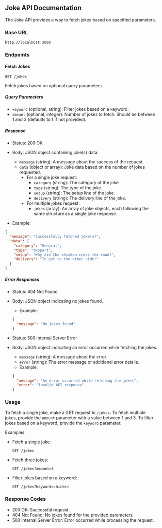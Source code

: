 
## Joke API Documentation

The Joke API provides a way to fetch jokes based on specified parameters.

### Base URL

```
http://localhost:3000
```

### Endpoints

#### Fetch Jokes

```
GET /jokes
```

Fetch jokes based on optional query parameters.

##### Query Parameters

- `keyword` (optional, string): Filter jokes based on a keyword.
- `amount` (optional, integer): Number of jokes to fetch. Should be between 1 and 3 (defaults to 1 if not provided).

##### Response

- Status: 200 OK
- Body: JSON object containing joke(s) data.
  - `message` (string): A message about the success of the request.
  - `data` (object or array): Joke data based on the number of jokes requested.
    - For a single joke request:
      - `category` (string): The category of the joke.
      - `type` (string): The type of the joke.
      - `setup` (string): The setup line of the joke.
      - `delivery` (string): The delivery line of the joke.
    - For multiple jokes request:
      - `jokes` (array): An array of joke objects, each following the same structure as a single joke response.

- Example:

```json
{
  "message": "Successfully fetched joke(s)",
  "data": {
    "category": "General",
    "type": "twopart",
    "setup": "Why did the chicken cross the road?",
    "delivery": "To get to the other side!"
  }
}
```

##### Error Responses

- Status: 404 Not Found
- Body: JSON object indicating no jokes found.
  - Example:

  ```json
  {
    "message": "No jokes found"
  }
  ```

- Status: 500 Internal Server Error
- Body: JSON object indicating an error occurred while fetching the jokes.
  - `message` (string): A message about the error.
  - `error` (string): The error message or additional error details.
  - Example:

  ```json
  {
    "message": "An error occurred while fetching the jokes",
    "error": "Invalid API response"
  }
  ```

### Usage

To fetch a single joke, make a GET request to `/jokes`. To fetch multiple jokes, provide the `amount` parameter with a value between 1 and 3. To filter jokes based on a keyword, provide the `keyword` parameter.

Examples:

- Fetch a single joke:

  ```
  GET /jokes
  ```

- Fetch three jokes:

  ```
  GET /jokes?amount=3
  ```

- Filter jokes based on a keyword:

  ```
  GET /jokes?keyword=chicken
  ```

### Response Codes

- 200 OK: Successful request.
- 404 Not Found: No jokes found for the provided parameters.
- 500 Internal Server Error: Error occurred while processing the request.


